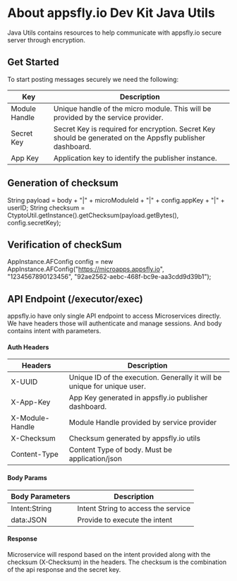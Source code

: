# About appsfly.io Dev Kit Java Utils
Java Utils contains resources to help communicate with appsfly.io secure server through encryption. 

##  Get Started
To start posting messages securely we need the following:

| Key | Description |
| --- | --- |
| Module Handle | Unique handle of the micro module. This will be provided by the service provider. |
| Secret Key | Secret Key is required for encryption. Secret Key should be generated on the Appsfly publisher dashboard. |
| App Key | Application key to identify the publisher instance. |

## Generation of checksum
String payload = body + "|" +  microModuleId + "|" + config.appKey + "|" + userID;
String checksum = CtyptoUtil.getInstance().getChecksum(payload.getBytes(), config.secretKey);

## Verification of checkSum

AppInstance.AFConfig config = new AppInstance.AFConfig("https://microapps.appsfly.io", "1234567890123456", "92ae2562-aebc-468f-bc9e-aa3cdd9d39b1");
        

## API Endpoint (/executor/exec)

appsfly.io have only single API endpoint to access Microservices directly. We have headers those will authenticate and manage sessions. And body contains intent with parameters.

#### Auth Headers

| Headers | Description |
| --- | --- |
| X-UUID | Unique ID of the execution. Generally it will be unique for unique user. |
| X-App-Key | App Key generated in appsfly.io publisher dashboard. |
| X-Module-Handle | Module Handle provided by service provider |
| X-Checksum | Checksum generated by appsfly.io utils |
| Content-Type | Content Type of body. Must be application/json |

#### Body Params

| Body Parameters | Description |
| --- | --- |
| Intent:String | Intent String to access the service |
| data:JSON | Provide to execute the intent |

#### Response

Microservice will respond based on the intent provided along with the checksum (X-Checksum) in the headers. The checksum is the combination of the api response and the secret key.

